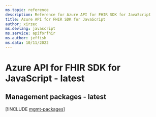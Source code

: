 ```yaml
---
ms.topic: reference
description: Reference for Azure API for FHIR SDK for JavaScript
title: Azure API for FHIR SDK for JavaScript
author: xirzec
ms.devlang: javascript
ms.service: apiforfhir
ms.author: jeffish
ms.data: 10/11/2022
---
```

# Azure API for FHIR SDK for JavaScript - latest

## Management packages - latest
[!INCLUDE [mgmt-packages](api-for-fhir-mgmt-index.md)]